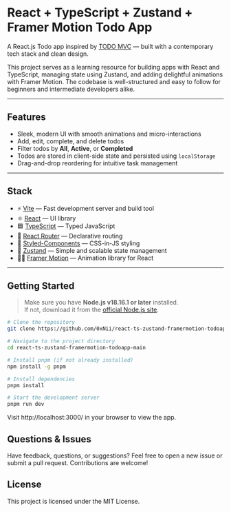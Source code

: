 # React + TypeScript + Zustand + Framer Motion Todo App

A React.js Todo app inspired by [TODO MVC](https://todomvc.com/) — built with a contemporary tech stack and 
clean design.

This project serves as a learning resource for building apps with React and TypeScript, managing state using Zustand,
and adding delightful animations with Framer Motion. The codebase is well-structured and easy to follow for beginners
and intermediate developers alike.

---

## Features

- Sleek, modern UI with smooth animations and micro-interactions
- Add, edit, complete, and delete todos
- Filter todos by **All**, **Active**, or **Completed**
- Todos are stored in client-side state and persisted using `localStorage`
- Drag-and-drop reordering for intuitive task management

---

## Stack

- ⚡ [Vite](https://vitejs.dev/) — Fast development server and build tool
- ⚛️ [React](https://reactjs.org/) — UI library
- 🟦 [TypeScript](https://www.typescriptlang.org/) — Typed JavaScript
- 🧭 [React Router](https://reactrouter.com/) — Declarative routing
- 🎨 [Styled-Components](https://styled-components.com/) — CSS-in-JS styling
- 🐻 [Zustand](https://zustand-demo.pmnd.rs/) — Simple and scalable state management
- 🏃‍♂️ [Framer Motion](https://motion.dev/docs/react) — Animation library for React

---

## Getting Started

> Make sure you have **Node.js v18.16.1 or later** installed.  
> If not, download it from the [official Node.js site](https://nodejs.org/en/).

```bash
# Clone the repository
git clone https://github.com/0xNii/react-ts-zustand-framermotion-todoapp.git

# Navigate to the project directory
cd react-ts-zustand-framermotion-todoapp-main

# Install pnpm (if not already installed)
npm install -g pnpm

# Install dependencies
pnpm install

# Start the development server
pnpm run dev
```
Visit http://localhost:3000/ in your browser to view the app.

## Questions & Issues
Have feedback, questions, or suggestions?
Feel free to open a new issue or submit a pull request. Contributions are welcome!

## License
This project is licensed under the MIT License.